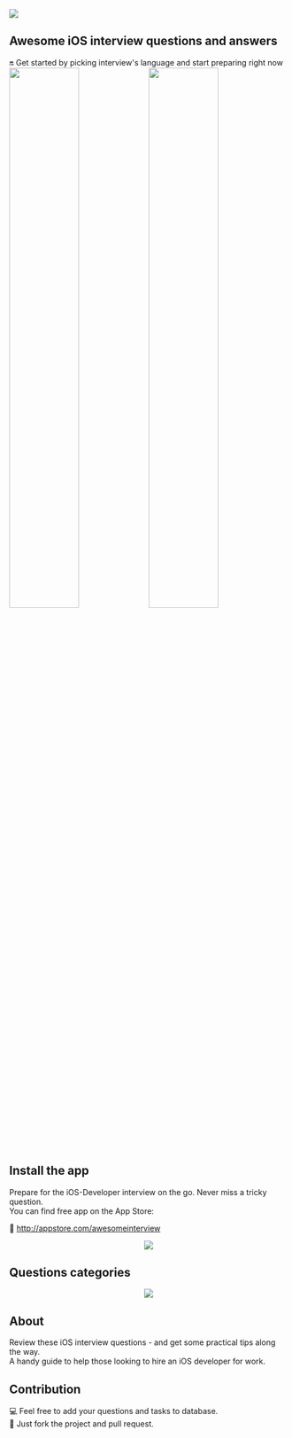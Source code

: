 <img src="Resources/Main.png">

## Awesome iOS interview questions and answers
🔛 Get started by picking interview's language and start preparing right now  
<a href="Resources/Russian.md"><img src="Resources/Artboard-filled-left.png" width=50%></a><a href="Resources/English.md"><img src="Resources/Artboard-filled-right.png" width=50%></a>

## Install the app  
Prepare for the iOS-Developer interview on the go. Never miss a tricky question.  
You can find free app on the App Store: 

📲 http://appstore.com/awesomeinterview  

<p align="center"><img src="Resources/Artboard-min.png"></p>

## Questions categories  
<p align="center"><img src="Resources/Available QA types.png"></p>

## About
Review these iOS interview questions - and get some practical tips along the way.  
A handy guide to help those looking to hire an iOS developer for work.  

## Contribution
💻 Feel free to add your questions and tasks to database.  
🚀 Just fork the project and pull request. 
